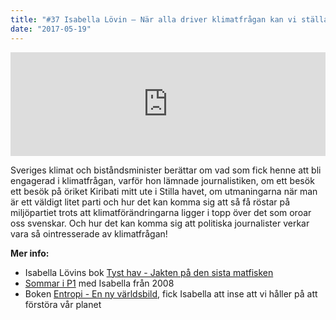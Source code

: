 ```yaml
---
title: "#37 Isabella Lövin – När alla driver klimatfrågan kan vi ställa om"
date: "2017-05-19"
---
```


<iframe src="https://w.soundcloud.com/player/?url=https%3A//api.soundcloud.com/tracks/323361257&amp;color=001665&amp;auto_play=false&amp;hide_related=false&amp;show_comments=true&amp;show_user=true&amp;show_reposts=false" width="100%" height="166" frameborder="no" scrolling="no"></iframe>

Sveriges klimat och biståndsminister berättar om vad som fick henne att bli engagerad i klimatfrågan, varför hon lämnade journalistiken, om ett besök ett besök på öriket Kiribati mitt ute i Stilla havet, om utmaningarna när man är ett väldigt litet parti och hur det kan komma sig att så få röstar på miljöpartiet trots att klimatförändringarna ligger i topp över det som oroar oss svenskar. Och hur det kan komma sig att politiska journalister verkar vara så ointresserade av klimatfrågan!

**Mer info:**

- Isabella Lövins bok [Tyst hav - Jakten på den sista matfisken](https://www.adlibris.com/se/bok/tyst-hav---jakten-pa-den-sista-matfisken-9789170373909)
- [Sommar i P1](http://sverigesradio.se/sida/avsnitt/369366?programid=2071) med Isabella från 2008
- Boken [Entropi - En ny världsbild](http://libris.kb.se/bib/7280671), fick Isabella att inse att vi håller på att förstöra vår planet
